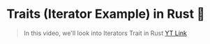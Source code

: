 # Traits (Iterator Example) in Rust :crab:

> In this video, we'll look into Iterators Trait in Rust
[YT Link](https://www.youtube.com/watch?v=yozQ9C69pNs&t)
